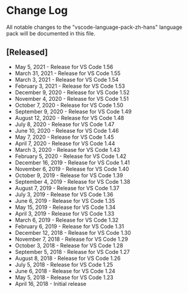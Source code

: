 # Change Log

All notable changes to the "vscode-language-pack-zh-hans" language pack will be
documented in this file.

## [Released]

-   May 5, 2021 - Release for VS Code 1.56
-   March 31, 2021 - Release for VS Code 1.55
-   March 3, 2021 - Release for VS Code 1.54
-   February 3, 2021 - Release for VS Code 1.53
-   December 9, 2020 - Release for VS Code 1.52
-   November 4, 2020 - Release for VS Code 1.51
-   October 7, 2020 - Release for VS Code 1.50
-   September 9, 2020 - Release for VS Code 1.49
-   August 12, 2020 - Release for VS Code 1.48
-   July 8, 2020 - Release for VS Code 1.47
-   June 10, 2020 - Release for VS Code 1.46
-   May 7, 2020 - Release for VS Code 1.45
-   April 7, 2020 - Release for VS Code 1.44
-   March 3, 2020 - Release for VS Code 1.43
-   February 5, 2020 - Release for VS Code 1.42
-   December 16, 2019 - Release for VS Code 1.41
-   November 6, 2019 - Release for VS Code 1.40
-   October 9, 2019 - Release for VS Code 1.39
-   September 4, 2019 - Release for VS Code 1.38
-   August 7, 2019 - Release for VS Code 1.37
-   July 3, 2019 - Release for VS Code 1.36
-   June 6, 2019 - Release for VS Code 1.35
-   May 15, 2019 - Release for VS Code 1.34
-   April 3, 2019 - Release for VS Code 1.33
-   March 6, 2019 - Release for VS Code 1.32
-   February 6, 2019 - Release for VS Code 1.31
-   December 12, 2018 - Release for VS Code 1.30
-   November 7, 2018 - Release for VS Code 1.29
-   October 3, 2018 - Release for VS Code 1.28
-   September 5, 2018 - Release for VS Code 1.27
-   August 8, 2018 - Release for VS Code 1.26
-   July 5, 2018 - Release for VS Code 1.25
-   June 6, 2018 - Release for VS Code 1.24
-   May 5, 2018 - Release for VS Code 1.23
-   April 16, 2018 - Initial release
